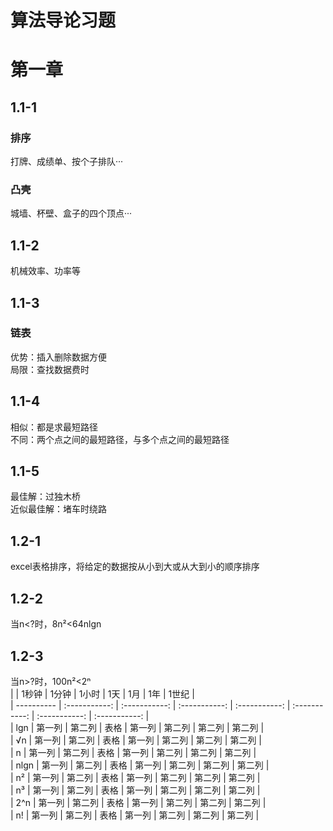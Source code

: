 # 算法导论习题
# 第一章
## 1.1-1
### 排序
打牌、成绩单、按个子排队···  
### 凸壳
城墙、杯壁、盒子的四个顶点···
## 1.1-2
机械效率、功率等
## 1.1-3
### 链表  
优势：插入删除数据方便  
局限：查找数据费时
## 1.1-4
相似：都是求最短路径  
不同：两个点之间的最短路径，与多个点之间的最短路径
## 1.1-5
最佳解：过独木桥  
近似最佳解：堵车时绕路
## 1.2-1
excel表格排序，将给定的数据按从小到大或从大到小的顺序排序
## 1.2-2
当n<?时，8n²<64nlgn
## 1.2-3
当n>?时，100n²<2ⁿ  
|       | 1秒钟     | 1分钟     | 1小时      | 1天     | 1月     | 1年     | 1世纪     |  
| ---------- | :-----------:  | :-----------: | :-----------:  | :-----------: | :-----------:  | :-----------: | :-----------: |    
| lgn      | 第一列     | 第二列     | 表格      | 第一列     | 第二列     | 第二列     | 第二列     |  
| √n      | 第一列     | 第二列     | 表格      | 第一列     | 第二列     | 第二列     | 第二列     |  
| n      | 第一列     | 第二列     | 表格      | 第一列     | 第二列     | 第二列     | 第二列     |  
| nlgn      | 第一列     | 第二列     | 表格      | 第一列     | 第二列     | 第二列     | 第二列     |  
| n²      | 第一列     | 第二列     | 表格      | 第一列     | 第二列     | 第二列     | 第二列     |  
| n³      | 第一列     | 第二列     | 表格      | 第一列     | 第二列     | 第二列     | 第二列     |  
| 2^n     | 第一列     | 第二列     | 表格      | 第一列     | 第二列     | 第二列     | 第二列     |  
| n!      | 第一列     | 第二列     | 表格      | 第一列     | 第二列     | 第二列     | 第二列     |  
